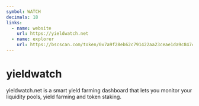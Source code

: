 ```yaml
---
symbol: WATCH
decimals: 18
links:
  - name: website
    url: https://yieldwatch.net
  - name: explorer
    url: https://bscscan.com/token/0x7a9f28eb62c791422aa23ceae1da9c847cbec9b0
---
```


# yieldwatch

yieldwatch.net is a smart yield farming dashboard that lets you monitor your liquidity pools, yield farming and token staking.
